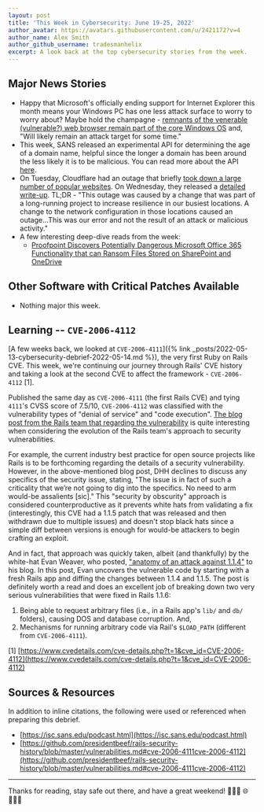 ```yaml
---
layout: post
title: 'This Week in Cybersecurity: June 19-25, 2022'
author_avatar: https://avatars.githubusercontent.com/u/2421172?v=4
author_name: Alex Smith
author_github_username: tradesmanhelix
excerpt: A look back at the top cybersecurity stories from the week.
---
```


##  Major News Stories
* Happy that Microsoft's officially ending support for Internet Explorer this month means your Windows PC has one less attack surface to worry to worry about? Maybe hold the champagne - [remnants of the venerable (vulnerable?) web browser remain part of the core Windows OS](https://www.darkreading.com/vulnerabilities-threats/internet-explorer-will-likely-remain-an-attacker-target-for-some-time) and, "Will likely remain an attack target for some time."
* This week, SANS released an experimental API for determining the age of a domain name, helpful since the longer a domain has been around the less likely it is to be malicious. You can read more about the API [here](https://isc.sans.edu/forums/diary/Experimental+New+Domain+Domain+Age+API/28770/).
* On Tuesday, Cloudflare had an outage that briefly [took down a large number of popular websites](https://techcrunch.com/2022/06/20/cloudflare-outage-knocks-popular-services-offline/). On Wednesday, they released a [detailed write-up](https://blog.cloudflare.com/cloudflare-outage-on-june-21-2022/). TL;DR - "This outage was caused by a change that was part of a long-running project to increase resilience in our busiest locations. A change to the network configuration in those locations caused an outage...This was our error and not the result of an attack or malicious activity."
* A few interesting deep-dive reads from the week:
  * [Proofpoint Discovers Potentially Dangerous Microsoft Office 365 Functionality that can Ransom Files Stored on SharePoint and OneDrive](https://www.proofpoint.com/us/blog/cloud-security/proofpoint-discovers-potentially-dangerous-microsoft-office-365-functionality)

## Other Software with Critical Patches Available
* Nothing major this week.

## Learning -- `CVE-2006-4112`
[A few weeks back, we looked at `CVE-2006-4111`]({% link _posts/2022-05-13-cybersecurity-debrief-2022-05-14.md %}), the very first Ruby on Rails CVE. This week, we're continuing our journey through Rails' CVE history and taking a look at the second CVE to affect the framework - `CVE-2006-4112` [1].

Published the same day as `CVE-2006-4111` (the first Rails CVE) and tying `4111`'s CVSS score of 7.5/10, `CVE-2006-4112` was classified with the vulnerability types of "denial of service" and "code execution". [The blog post from the Rails team that regarding the vulnerability](https://rubyonrails.org/2006/8/9/rails-1-1-5-mandatory-security-patch-and-other-tidbits) is quite interesting when considering the evolution of the Rails team's approach to security vulnerabilities.

For example, the current industry best practice for open source projects like Rails is to be forthcoming regarding the details of a security vulnerability. However, in the above-mentioned blog post, DHH declines to discuss any specifics of the security issue, stating, "The issue is in fact of such a criticality that we’re not going to dig into the specifics. No need to arm would-be assalients [sic]." This "security by obscurity" approach is considered counterproductive as it prevents white hats from validating a fix (interestingly, this CVE had a 1.1.5 patch that was released and then withdrawn due to multiple issues) and doesn't stop black hats since a simple diff between versions is enough for would-be attackers to begin crafting an exploit.

And in fact, that approach was quickly taken, albeit (and thankfully) by the white-hat Evan Weaver, who posted, ["anatomy of an attack against 1.1.4"](https://blog.evanweaver.com/2006/08/12/anatomy-of-an-attack-against-1-1-4/) to his blog. In this post, Evan uncovers the vulnerable code by starting with a fresh Rails app and diffing the changes between 1.1.4 and 1.1.5. The post is definitely worth a read and does an excellent job of breaking down two very serious vulnerabilities that were fixed in Rails 1.1.6:
1. Being able to request arbitrary files (i.e., in a Rails app's `lib/` and `db/` folders), causing DOS and database corruption. And,
2. Mechanisms for running arbitrary code via Rail's `$LOAD_PATH` (different from `CVE-2006-4111`).

[1] [https://www.cvedetails.com/cve-details.php?t=1&cve_id=CVE-2006-4112](https://www.cvedetails.com/cve-details.php?t=1&cve_id=CVE-2006-4112)  

## Sources & Resources
In addition to inline citations, the following were used or referenced when preparing this debrief.
* [https://isc.sans.edu/podcast.html](https://isc.sans.edu/podcast.html)
* [https://github.com/presidentbeef/rails-security-history/blob/master/vulnerabilities.md#cve-2006-4111cve-2006-4112](https://github.com/presidentbeef/rails-security-history/blob/master/vulnerabilities.md#cve-2006-4111cve-2006-4112)

----

Thanks for reading, stay safe out there, and have a great weekend! 👩🏿‍💻 🌐 👨🏽‍💻
